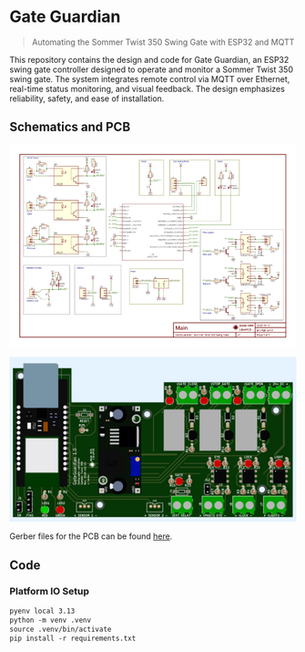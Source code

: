 # Gate Guardian

> Automating the Sommer Twist 350 Swing Gate with ESP32 and MQTT

This repository contains the design and code for Gate Guardian, an ESP32 swing gate controller designed to operate and monitor a Sommer Twist 350 swing gate. The system integrates remote control via MQTT over Ethernet, real-time status monitoring, and visual feedback. The design emphasizes reliability, safety, and ease of installation.

## Schematics and PCB

![Schematic](GateGuardian_Schematics_v1.png)

![PCB](GateGuardian_PCB_v1.png)

Gerber files for the PCB can be found [here](librepcb/output/v1/gerber).

## Code

### Platform IO Setup

```
pyenv local 3.13
python -m venv .venv
source .venv/bin/activate
pip install -r requirements.txt
```
